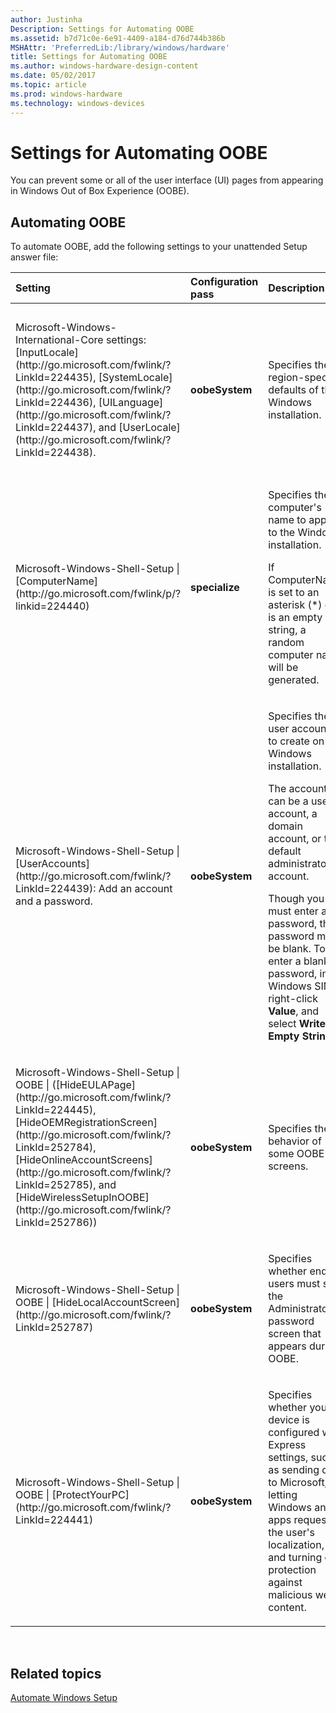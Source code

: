 ```yaml
---
author: Justinha
Description: Settings for Automating OOBE
ms.assetid: b7d71c0e-6e91-4409-a184-d76d744b386b
MSHAttr: 'PreferredLib:/library/windows/hardware'
title: Settings for Automating OOBE
ms.author: windows-hardware-design-content
ms.date: 05/02/2017
ms.topic: article
ms.prod: windows-hardware
ms.technology: windows-devices
---
```


# Settings for Automating OOBE


You can prevent some or all of the user interface (UI) pages from appearing in Windows Out of Box Experience (OOBE).

## <span id="Automating_OOBE"></span><span id="automating_oobe"></span><span id="AUTOMATING_OOBE"></span>Automating OOBE


To automate OOBE, add the following settings to your unattended Setup answer file:

<table>
<colgroup>
<col width="25%" />
<col width="25%" />
<col width="25%" />
<col width="25%" />
</colgroup>
<thead>
<tr class="header">
<th align="left">Setting</th>
<th align="left">Configuration pass</th>
<th align="left">Description</th>
<th align="left">Applies to</th>
</tr>
</thead>
<tbody>
<tr class="odd">
<td align="left"><p>Microsoft-Windows-International-Core settings: [InputLocale](http://go.microsoft.com/fwlink/?LinkId=224435), [SystemLocale](http://go.microsoft.com/fwlink/?LinkId=224436), [UILanguage](http://go.microsoft.com/fwlink/?LinkId=224437), and [UserLocale](http://go.microsoft.com/fwlink/?LinkId=224438).</p></td>
<td align="left"><p><strong>oobeSystem</strong></p></td>
<td align="left"><p>Specifies the region-specific defaults of the Windows installation.</p></td>
<td align="left"><p>Windows 10 for desktop editions (Home, Pro, Enterprise, and Education) and Windows Server 2016 Technical Preview </p></td>
</tr>
<tr class="even">
<td align="left"><p>Microsoft-Windows-Shell-Setup | [ComputerName](http://go.microsoft.com/fwlink/p/?linkid=224440)</p></td>
<td align="left"><p><strong>specialize</strong></p></td>
<td align="left"><p>Specifies the computer's name to apply to the Windows installation.</p>
<p>If ComputerName is set to an asterisk (*) or is an empty string, a random computer name will be generated.</p></td>
<td align="left"><p>Windows 10 for desktop editions and Windows Server 2016 Technical Preview </p></td>
</tr>
<tr class="odd">
<td align="left"><p>Microsoft-Windows-Shell-Setup | [UserAccounts](http://go.microsoft.com/fwlink/?LinkId=224439): Add an account and a password.</p></td>
<td align="left"><p><strong>oobeSystem</strong></p></td>
<td align="left"><p>Specifies the user accounts to create on the Windows installation.</p>
<p>The account can be a user account, a domain account, or the default administrator account.</p>
<p>Though you must enter a password, the password may be blank. To enter a blank password, in Windows SIM, right-click <strong>Value</strong>, and select <strong>Write Empty String</strong>.</p></td>
<td align="left"><p>Windows 10 for desktop editions and Windows Server 2016 Technical Preview </p></td>
</tr>
<tr class="even">
<td align="left"><p>Microsoft-Windows-Shell-Setup | OOBE | ([HideEULAPage](http://go.microsoft.com/fwlink/?LinkId=224445), [HideOEMRegistrationScreen](http://go.microsoft.com/fwlink/?LinkId=252784), [HideOnlineAccountScreens](http://go.microsoft.com/fwlink/?LinkId=252785), and [HideWirelessSetupInOOBE](http://go.microsoft.com/fwlink/?LinkId=252786))</p></td>
<td align="left"><p><strong>oobeSystem</strong></p></td>
<td align="left"><p>Specifies the behavior of some OOBE screens.</p></td>
<td align="left"><p>Windows 10 for desktop editions and Windows Server 2016 Technical Preview </p></td>
</tr>
<tr class="odd">
<td align="left"><p>Microsoft-Windows-Shell-Setup | OOBE | [HideLocalAccountScreen](http://go.microsoft.com/fwlink/?LinkId=252787)</p></td>
<td align="left"><p><strong>oobeSystem</strong></p></td>
<td align="left"><p>Specifies whether end users must set the Administrator password screen that appears during OOBE.</p></td>
<td align="left"><p>Windows Server 2016 Technical Preview  only</p></td>
</tr>
<tr class="even">
<td align="left"><p>Microsoft-Windows-Shell-Setup | OOBE | [ProtectYourPC](http://go.microsoft.com/fwlink/?LinkId=224441)</p></td>
<td align="left"><p><strong>oobeSystem</strong></p></td>
<td align="left"><p>Specifies whether your device is configured with Express settings, such as sending data to Microsoft, letting Windows and apps request the user's localization, and turning on protection against malicious web content.</p></td>
<td align="left"><p>Windows 10 for desktop editions and Windows Server 2016 Technical Preview </p></td>
</tr>
</tbody>
</table>

 

## <span id="related_topics"></span>Related topics


[Automate Windows Setup](automate-windows-setup.md)

 

 






